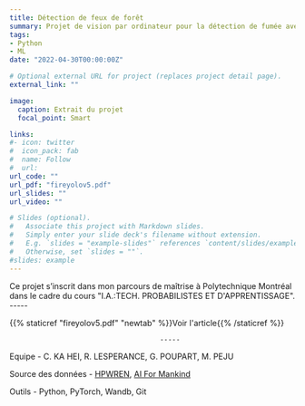 ```yaml
---
title: Détection de feux de forêt
summary: Projet de vision par ordinateur pour la détection de fumée avec YOLOv5
tags:
- Python
- ML
date: "2022-04-30T00:00:00Z"

# Optional external URL for project (replaces project detail page).
external_link: ""

image:
  caption: Extrait du projet
  focal_point: Smart

links:
#- icon: twitter
#  icon_pack: fab
#  name: Follow
#  url:
url_code: ""
url_pdf: "fireyolov5.pdf"
url_slides: ""
url_video: ""

# Slides (optional).
#   Associate this project with Markdown slides.
#   Simply enter your slide deck's filename without extension.
#   E.g. `slides = "example-slides"` references `content/slides/example-slides.md`.
#   Otherwise, set `slides = ""`.
#slides: example
---
```


Ce projet s’inscrit dans mon parcours de maîtrise à Polytechnique Montréal dans le cadre du cours "I.A.:TECH. PROBABILISTES ET D'APPRENTISSAGE".
                                         -----
                                         
{{% staticref "fireyolov5.pdf" "newtab" %}}Voir l'article{{% /staticref %}}

                                         -----

Equipe - C. KA HEI, R. LESPERANCE, G. POUPART, M. PEJU

Source des données -  [HPWREN](https://hpwren.ucsd.edu/), [AI For Mankind](https://aiformankind.org/)

Outils - Python, PyTorch, Wandb, Git
